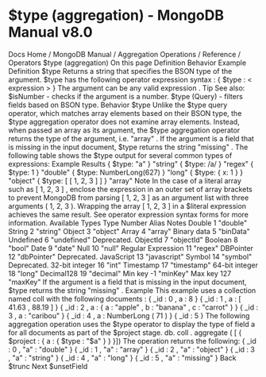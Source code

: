# $type (aggregation) - MongoDB Manual v8.0


Docs Home / MongoDB Manual / Aggregation Operations / Reference / Operators $type (aggregation) On this page Definition Behavior Example Definition $type Returns a string that specifies the BSON type of the argument. $type has the following operator expression
syntax : { $type : < expression > } The argument can be any valid expression . Tip See also: $isNumber - checks if the argument is a number. $type (Query) - filters fields based on BSON type. Behavior $type Unlike the $type query operator, which matches array
elements based on their BSON type, the $type aggregation operator does not examine array elements. Instead,
when passed an array as its argument, the $type aggregation
operator returns the type of the argument, i.e. "array" . If the argument is a field that is missing in the input document, $type returns the string "missing" . The following table shows the $type output for several
common types of expressions: Example Results { $type: "a" } "string" { $type: /a/ } "regex" { $type: 1 } "double" { $type: NumberLong(627) } "long" { $type: { x: 1 } } "object" { $type: [ [ 1, 2, 3 ] ] } "array" Note In the case of a literal array such as [ 1, 2, 3 ] ,
enclose the expression in an outer set
of array brackets to prevent MongoDB from parsing [ 1, 2, 3 ] as an argument list with three arguments ( 1, 2, 3 ). Wrapping the array [ 1, 2, 3 ] in a $literal expression
achieves the same result. See operator expression syntax forms for more information. Available Types Type Number Alias Notes Double 1 "double" String 2 "string" Object 3 "object" Array 4 "array" Binary data 5 "binData" Undefined 6 "undefined" Deprecated. ObjectId 7 "objectId" Boolean 8 "bool" Date 9 "date" Null 10 "null" Regular Expression 11 "regex" DBPointer 12 "dbPointer" Deprecated. JavaScript 13 "javascript" Symbol 14 "symbol" Deprecated. 32-bit integer 16 "int" Timestamp 17 "timestamp" 64-bit integer 18 "long" Decimal128 19 "decimal" Min key -1 "minKey" Max key 127 "maxKey" If the argument is a field that is missing in the input document, $type returns the string "missing" . Example This example uses a collection named coll with
the following documents : { _id : 0 , a : 8 } { _id : 1 , a : [ 41.63 , 88.19 ] } { _id : 2 , a : { a : "apple" , b : "banana" , c : "carrot" } } { _id : 3 , a : "caribou" } { _id : 4 , a : NumberLong ( 71 ) } { _id : 5 } The following aggregation operation uses the $type operator to display the type of field a for all documents
as part of the $project stage. db. coll . aggregate ( [ { $project : { a : { $type : "$a" } } }]) The operation returns the following: { _id : 0 , "a" : "double" } { _id : 1 , "a" : "array" } { _id : 2 , "a" : "object" } { _id : 3 , "a" : "string" } { _id : 4 , "a" : "long" } { _id : 5 , "a" : "missing" } Back $trunc Next $unsetField
